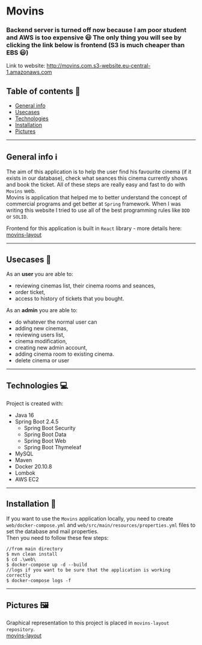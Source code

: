 # Movins

### Backend server is turned off now because I am poor student and **AWS** is too expensive :smiley: The only thing you will see by clicking the link below is frontend (S3 is much cheaper than EBS :smiley:)
Link to website: http://movins.com.s3-website.eu-central-1.amazonaws.com

## Table of contents 📓

* [General info](#general-info-information_source)
* [Usecases](#usecases-briefcase)
* [Technologies](#technologies-computer)
* [Installation](#installation-hammer)
* [Pictures](#pictures-framed_picture)
***

## General info :information_source:
The aim of this application is to help the user find his favourite cinema (if it exists in our database),
check what seances this cinema currently shows and book the ticket. All of these steps 
are really easy and fast to do with `Movins` web.  
Movins is application that helped me to better understand the concept of commercial programs and get better at `Spring` framework.
When I was writing this website I tried to use all of the best programming rules like `DDD` or `SOLID`.

Frontend for this application is built in `React` library - more details here: [movins-layout](https://github.com/Jankaz2/movins-layout/blob/master/README.md)

***

## Usecases :briefcase:
As an **user** you are able to:
 - reviewing cinemas list, their cinema rooms and seances,
 - order ticket,
 - access to history of tickets that you bought.

As an **admin** you are able to:
 - do whatever the normal user can
 - adding new cinemas,
 - reviewing users list,
 - cinema modification,
 - creating new admin account,
 - adding cinema room to existing cinema.
 - delete cinema or user

***
## Technologies :computer:
Project is created with: 
- Java 16
- Spring Boot 2.4.5
  - Spring Boot Security
  - Spring Boot Data
  - Spring Boot Web
  - Spring Boot Thymeleaf
- MySQL
- Maven
- Docker 20.10.8
- Lombok
- AWS EC2


***
## Installation :hammer:
If you want to use the `Movins` application locally, you need to create `web/docker-compose.yml`
and `web/src/main/resources/properties.yml` files to set the database and mail properties.  
Then you need to follow these few steps:
```aidl
//from main directory
$ mvn clean install
$ cd .\web\
$ docker-compose up -d --build
//logs if you want to be sure that the application is working correctly
$ docker-compose logs -f
```

***
## Pictures :framed_picture:
Graphical representation to this project is placed in `movins-layout repository`.  
[movins-layout](https://github.com/Jankaz2/movins-layout)
